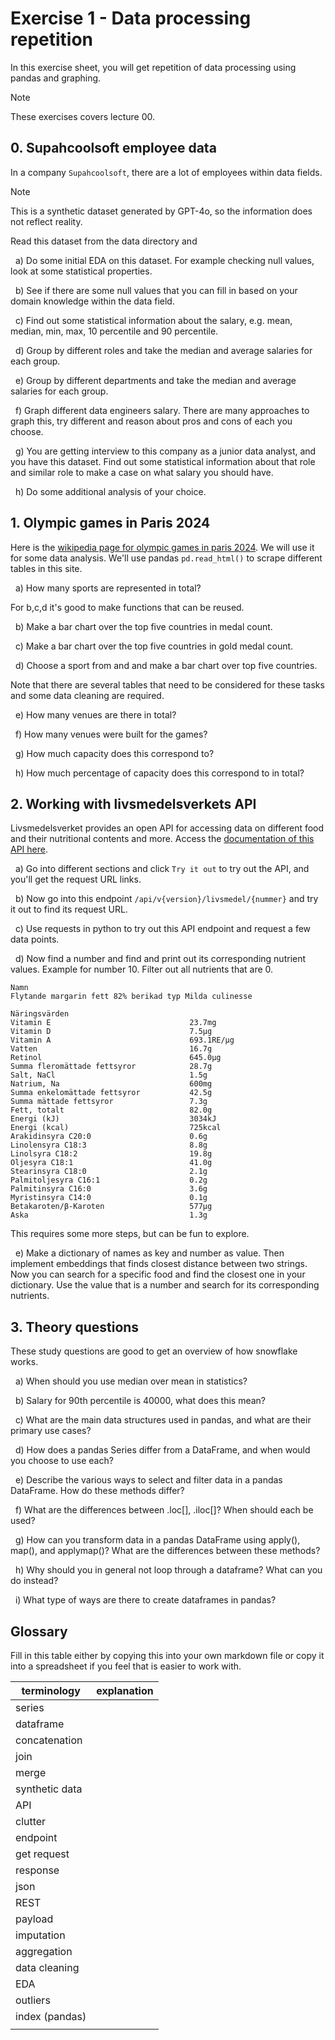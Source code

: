 # Exercise 1 - Data processing repetition

In this exercise sheet, you will get repetition of data processing using pandas and graphing.

> [!NOTE]
> These exercises covers lecture 00.

## 0. Supahcoolsoft employee data

In a company `Supahcoolsoft`, there are a lot of employees within data fields.

> [!NOTE]
> This is a synthetic dataset generated by GPT-4o, so the information does not reflect reality.

Read this dataset from the data directory and

&nbsp; a) Do some initial EDA on this dataset. For example checking null values, look at some statistical properties.

&nbsp; b) See if there are some null values that you can fill in based on your domain knowledge within the data field.

&nbsp; c) Find out some statistical information about the salary, e.g. mean, median, min, max, 10 percentile and 90 percentile.

&nbsp; d) Group by different roles and take the median and average salaries for each group.

&nbsp; e) Group by different departments and take the median and average salaries for each group.

&nbsp; f) Graph different data engineers salary. There are many approaches to graph this, try different and reason about pros and cons of each you choose.

&nbsp; g) You are getting interview to this company as a junior data analyst, and you have this dataset. Find out some statistical information about that role and similar role to make a case on what salary you should have.

&nbsp; h) Do some additional analysis of your choice.

## 1. Olympic games in Paris 2024

Here is the [wikipedia page for olympic games in paris 2024](https://en.wikipedia.org/wiki/2024_Summer_Olympics). We will use it for some data analysis. We'll use pandas `pd.read_html()` to scrape different tables in this site.

&nbsp; a) How many sports are represented in total?

For b,c,d it's good to make functions that can be reused.

&nbsp; b) Make a bar chart over the top five countries in medal count.

&nbsp; c) Make a bar chart over the top five countries in gold medal count.

&nbsp; d) Choose a sport from and and make a bar chart over top five countries.

Note that there are several tables that need to be considered for these tasks and some data cleaning are required.

&nbsp; e) How many venues are there in total?

&nbsp; f) How many venues were built for the games?

&nbsp; g) How much capacity does this correspond to?

&nbsp; h) How much percentage of capacity does this correspond to in total?

## 2. Working with livsmedelsverkets API

Livsmedelsverket provides an open API for accessing data on different food and their nutritional contents and more. Access the [documentation of this API here](https://dataportal.livsmedelsverket.se/livsmedel/swagger/index.html).

&nbsp; a) Go into different sections and click `Try it out` to try out the API, and you'll get the request URL links.

&nbsp; b) Now go into this endpoint `/api/v{version}/livsmedel/{nummer}` and try it out to find its request URL.

&nbsp; c) Use requests in python to try out this API endpoint and request a few data points.

&nbsp; d) Now find a number and find and print out its corresponding nutrient values. Example for number 10. Filter out all nutrients that are 0. 

```
Namn
Flytande margarin fett 82% berikad typ Milda culinesse

Näringsvärden
Vitamin E                               23.7mg
Vitamin D                               7.5µg
Vitamin A                               693.1RE/µg
Vatten                                  16.7g
Retinol                                 645.0µg
Summa fleromättade fettsyror            28.7g
Salt, NaCl                              1.5g
Natrium, Na                             600mg
Summa enkelomättade fettsyror           42.5g
Summa mättade fettsyror                 7.3g
Fett, totalt                            82.0g
Energi (kJ)                             3034kJ
Energi (kcal)                           725kcal
Arakidinsyra C20:0                      0.6g
Linolensyra C18:3                       8.8g
Linolsyra C18:2                         19.8g
Oljesyra C18:1                          41.0g
Stearinsyra C18:0                       2.1g
Palmitoljesyra C16:1                    0.2g
Palmitinsyra C16:0                      3.6g
Myristinsyra C14:0                      0.1g
Betakaroten/β-Karoten                   577µg
Aska                                    1.3g
```

This requires some more steps, but can be fun to explore. 

&nbsp; e) Make a dictionary of names as key and number as value. Then implement embeddings that finds closest distance between two strings. Now you can search for a specific food and find the closest one in your dictionary. Use the value that is a number and search for its corresponding nutrients. 

## 3. Theory questions

These study questions are good to get an overview of how snowflake works.

&nbsp; a) When should you use median over mean in statistics?

&nbsp; b) Salary for 90th percentile is 40000, what does this mean?

&nbsp; c) What are the main data structures used in pandas, and what are their primary use cases?

&nbsp; d) How does a pandas Series differ from a DataFrame, and when would you choose to use each?

&nbsp; e) Describe the various ways to select and filter data in a pandas DataFrame. How do these methods differ?

&nbsp; f) What are the differences between .loc[], .iloc[]? When should each be used?

&nbsp; g) How can you transform data in a pandas DataFrame using apply(), map(), and applymap()? What are the differences between these methods?

&nbsp; h) Why should you in general not loop through a dataframe? What can you do instead?

&nbsp; i) What type of ways are there to create dataframes in pandas?

## Glossary

Fill in this table either by copying this into your own markdown file or copy it into a spreadsheet if you feel that is easier to work with.

| terminology    | explanation |
| -------------- | ----------- |
| series         |             |
| dataframe      |             |
| concatenation  |             |
| join           |             |
| merge          |             |
| synthetic data |             |
| API            |             |
| clutter        |             |
| endpoint       |             |
| get request    |             |
| response       |             |
| json           |             |
| REST           |             |
| payload        |             |
| imputation     |             |
| aggregation    |             |
| data cleaning  |             |
| EDA            |             |
| outliers       |             |
| index (pandas) |             |
|                |             |
